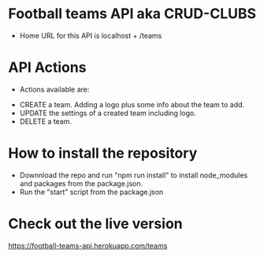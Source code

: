 # Football teams API aka CRUD-CLUBS

 * Home URL for this API is localhost + /teams

# API Actions

- Actions available are:

 * CREATE a team. Adding a logo plus some info about the team to add.
 * UPDATE the settings of a created team including logo.
 * DELETE a team.

# How to install the repository

 * Downnload the repo and run "npm run install" to install node_modules and packages from the package.json.
 * Run the "start" script from the package.json

# Check out the live version 

 https://football-teams-api.herokuapp.com/teams
